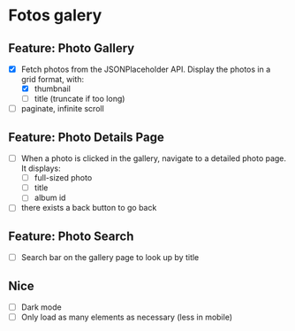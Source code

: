 # Fotos galery

## Feature: Photo Gallery

- [x] Fetch photos from the JSONPlaceholder API. Display the photos in a grid format, with:
  - [x] thumbnail
  - [ ] title (truncate if too long)
- [ ] paginate, infinite scroll

## Feature: Photo Details Page

- [ ] When a photo is clicked in the gallery, navigate to a detailed photo page. It displays:
  - [ ] full-sized photo
  - [ ] title
  - [ ] album id
- [ ] there exists a back button to go back

## Feature: Photo Search

- [ ] Search bar on the gallery page to look up by title

## Nice

- [ ] Dark mode
- [ ] Only load as many elements as necessary (less in mobile)
